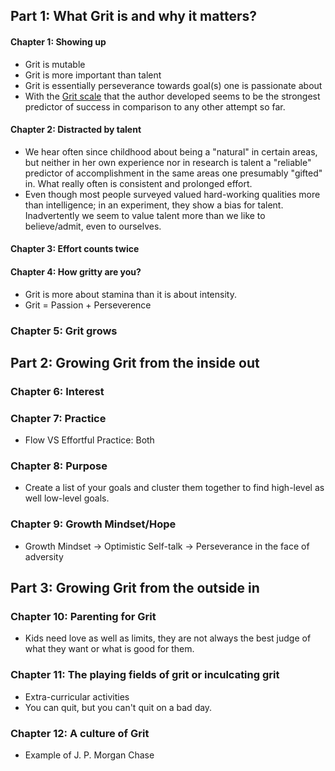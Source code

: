 ## Part 1: What Grit is and why it matters?
#### Chapter 1: Showing up
- Grit is mutable
- Grit is more important than talent
- Grit is essentially perseverance towards goal(s) one is passionate about
- With the [Grit scale](https://angeladuckworth.com/grit-scale/) that the author developed seems to be the strongest predictor of success in comparison to any other attempt so far.

#### Chapter 2: Distracted by talent
- We hear often since childhood about being a "natural" in certain areas, but neither in her own experience nor in research is talent a "reliable" predictor of accomplishment in the same areas one presumably "gifted" in. What really often is consistent and prolonged effort.
- Even though most people surveyed valued hard-working qualities more than intelligence; in an experiment, they show a bias for talent. Inadvertently we seem to value talent more than we like to believe/admit, even to ourselves.

#### Chapter 3: Effort counts twice

#### Chapter 4: How gritty are you?
- Grit is more about stamina than it is about intensity.
- Grit = Passion + Perseverence

### Chapter 5: Grit grows

## Part 2: Growing Grit from the inside out
### Chapter 6: Interest

### Chapter 7: Practice
- Flow VS Effortful Practice: Both

### Chapter 8: Purpose
- Create a list of your goals and cluster them together to find high-level as well low-level goals.
### Chapter 9: Growth Mindset/Hope
- Growth Mindset -> Optimistic Self-talk -> Perseverance in the face of adversity

## Part 3: Growing Grit from the outside in
### Chapter 10: Parenting for Grit
- Kids need love as well as limits, they are not always the best judge of what they want or what is good for them.

### Chapter 11: The playing fields of grit or inculcating grit
- Extra-curricular activities
- You can quit, but you can't quit on a bad day.

### Chapter 12: A culture of Grit
- Example of J. P. Morgan Chase
